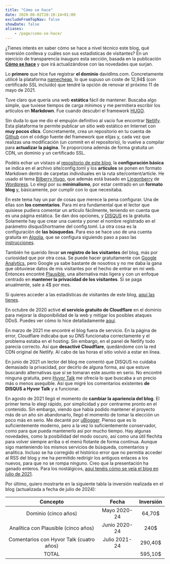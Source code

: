```yaml
---
title: "Cómo se hace"
date: 2020-06-02T20:10:14+01:00
excludeFromTopNav: false
showDate: false
aliases:
    - /page/como-se-hace/
---
```


¿Tienes interés en saber cómo se hace a nivel técnico este blog, qué inversión conlleva y cuáles son sus estadísticas de visitantes? En un ejercicio de transparencia inauguro esta sección, basada en la publicación [**Cómo se hace**](https://davidlms.com/article/c%C3%B3mo-se-hace-un-blog-a-coste-0/) y que irá actualizándose con las novedades que surjan.

Lo **primero** que hice fue registrar **el dominio** davidlms.com. Concretamente utilicé la plataforma [namecheap](https://www.namecheap.com), lo que supuso un coste de 12,94$ (con certificado SSL incluido) que tendré la opción de renovar el próximo 11 de mayo de 2021.

Tuve claro que quería una web **estática** fácil de mantener. Buscaba algo simple, que tuviese tiempos de carga mínimos y me permitiera escribir los artículos en **Markdown**. Fue cuando descubrí el framework [HUGO](https://gohugo.io/).

Sin duda lo que me dio el empujón definitivo al vacío fue encontrar [Netlify](https://www.netlify.com/). Esta plataforma te permite publicar un sitio web estático en Internet con **muy pocos clics**. Concretamente, crea un repositorio en tu cuenta de [Github](https://github.com/) con el código fuente del framework que elijas y, cada vez que realizas una modificación (un commit en el repositorio), lo vuelve a compilar para **actualizar la página**. Te proporciona además de forma gratuita un CDN, un dominio y un certificado SSL.

Podéis echar un vistazo al [repositorio de este blog](https://github.com/DavidLMS/davidlms.com),  la **configuración básica** se indica en el archivo site/config.toml y los **artículos** se ponen en formato Markdown dentro de carpetas individuales en la ruta site/content/article. He usado el tema [Bilberry Hugo](https://themes.gohugo.io/bilberry-hugo-theme/), que además está basado en [Lingonberry](https://www.andersnoren.se/teman/lingonberry-wordpress-theme/) de [Wordpress](https://wordpress.org/). Lo elegí por su **minimalismo**, por estar centrado en un **formato blog** y, básicamente, por cumplir con lo que necesitaba.

En este tema hay un par de cosas que merece la pena configurar. Una de ellas son **los comentarios**. Para mí era fundamental que el lector que quisiese pudiera comentar un artículo fácilmente, teniendo en cuenta que es una página estática. Se dan dos opciones, y [DISQUS](https://disqus.com/) es la gratuita. Solamente hay que crear una cuenta y poner el nombre registrado en el parámetro disqusShortname del config.toml. La otra cosa es la configuración de **las búsquedas**. Para eso se hace uso de una cuenta gratuita en [Algolia](https://www.algolia.com), que se configura siguiendo paso a paso las [instrucciones](https://themes.gohugo.io/bilberry-hugo-theme/#Algolia-Search).

También he querido llevar **un registro de los visitantes** del blog, más por curiosidad que por otra cosa. Se puede hacer gratuitamente con [Google Analytics](https://analytics.google.com/analytics/web/), pero Google ya sabe bastante de nosotros y no me daba la gana que obtuviese datos de mis visitantes por el hecho de entrar en mi web. Entonces encontré [Plausible](https://plausible.io), una alternativa más ligera y con un enfoque centrado en **mantener la privacidad de los visitantes**. Si se paga anualmente, sale a 4$ por mes.

Si quieres acceder a las estadísticas de visitantes de este blog, [aquí las tienes](https://plausible.io/davidlms.com).

En octubre de 2020 activé **el servicio gratuito de Cloudflare** en el dominio para mejorar la disponibilidad de la web y mitigar los posibles ataques DDoS. Puedes ver cómo lo hice detalladamente [aquí](https://davidlms.com/article/cloudflare-y-su-servicio-gratuito-parar-mejorar-la-disponibilidad-de-tu-web/).

En marzo de 2021 me encontré el blog fuera de servicio. En la página de error, Cloudflare indicaba que su DNS funcionaba correctamente y el problema estaba en el hosting. Sin embargo, en el panel de Netlify todo parecía correcto. Así que **desactivé Cloudflare**, quedándome con la red CDN original de Netlify. Al cabo de las horas el sitio volvió a estar en línea.

En junio de 2021 un lector del blog me comentó que DISQUS no cuidaba demasiado la privacidad, por decirlo de alguna forma, así que estuve buscando alternativas que sí se tomaran este asunto en serio. No encontré ninguna gratuita, pero [Hyvor Talk](https://talk.hyvor.com/) me ofrecía lo que buscaba a un precio más o menos asequible. Así que migré los comentarios existentes **de DISQUS a Hyvor Talk** y a funcionar.

En agosto de 2021 llegó el momento de **cambiar la apariencia del blog**. El primer tema lo elegí rápido, por simplicidad y por centrarme pronto en el contenido. Sin embargo, viendo que había podido mantener el proyecto más de un año sin abandonarlo, llegó el momento de tomar la elección un poco más en serio. Me decanté por [uBlogger](https://themes.gohugo.io/themes/ublogger/). Pienso que es lo suficientemente moderno, pero a la vez lo suficientemente conservador, como para que pueda mantenerlo así por mucho tiempo. Hay algunas novedades, como la posibilidad del modo oscuro, así como una útil flechita para volver siempre arriba o el menú flotante de forma continua. Aunque sigo manteniendo los mismos servicios de búsqueda, comentarios y analítica. Incluso se ha corregido el histórico error que no permitía acceder al RSS del blog y me ha permitido redirigir los antiguos enlaces a los nuevos, para que no se rompa ninguno. Creo que la presentación ha ganado enteros. Para los nostálgicos, [aquí tenéis cómo se veía el blog en julio de 2021](/old2020.html).

Por último, quiero mostrarte en la siguiente tabla la inversión realizada en el blog (actualizada a fecha de julio de 2024):

| Concepto | Fecha | Inversión |
|:------:|:------:|:------:|
|   Dominio (cinco años)   |   Mayo 2020-24   |   64,70$ |
|   Analítica con Plausible (cinco años)   |   Junio 2020-24   |   240$ |
|   Comentarios con Hyvor Talk (cuatro años)   |   Julio 2021-24   |   290,40$ |
|   TOTAL  | | 595,10$ |
